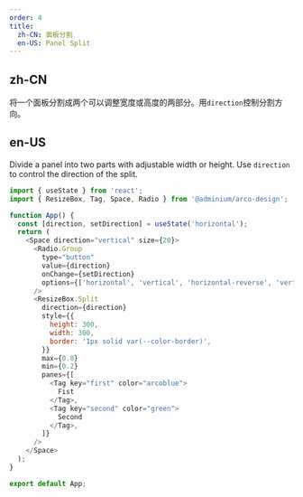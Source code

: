 ```yaml
---
order: 4
title:
  zh-CN: 面板分割
  en-US: Panel Split
---
```


## zh-CN

将一个面板分割成两个可以调整宽度或高度的两部分。用`direction`控制分割方向。

## en-US

Divide a panel into two parts with adjustable width or height. Use `direction` to control the direction of the split.

```js
import { useState } from 'react';
import { ResizeBox, Tag, Space, Radio } from '@adminium/arco-design';

function App() {
  const [direction, setDirection] = useState('horizontal');
  return (
    <Space direction="vertical" size={20}>
      <Radio.Group
        type="button"
        value={direction}
        onChange={setDirection}
        options={['horizontal', 'vertical', 'horizontal-reverse', 'vertical-reverse']}
      />
      <ResizeBox.Split
        direction={direction}
        style={{
          height: 300,
          width: 300,
          border: '1px solid var(--color-border)',
        }}
        max={0.8}
        min={0.2}
        panes={[
          <Tag key="first" color="arcoblue">
            Fist
          </Tag>,
          <Tag key="second" color="green">
            Second
          </Tag>,
        ]}
      />
    </Space>
  );
}

export default App;
```
